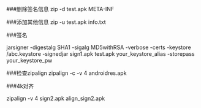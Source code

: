 
###删除签名信息
zip -d test.apk META-INF

###添加其他信息
zip -u test.apk info.txt 

###签名

jarsigner -digestalg SHA1 -sigalg MD5withRSA -verbose -certs -keystore /abc.keystore -signedjar sign1.apk test.apk your_keystore_alias -storepass your_keystore_pw

###检查zipalign
zipalign -c -v 4 androidres.apk

###4k对齐

zipalign -v 4 sign2.apk  align_sign2.apk